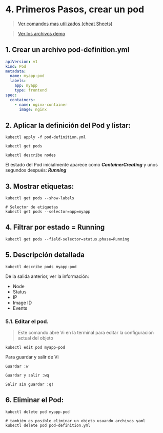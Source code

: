 # 4. Primeros Pasos, crear un pod <!-- omit in TOC -->

> [Ver comandos mas utilizados (cheat Sheets)](https://kubernetes.io/docs/reference/kubectl/cheatsheet/)

> [Ver los archivos demo](./kubelabs-files-demo)

## 1. Crear un archivo pod-definition.yml
```yaml
apiVersion: v1
kind: Pod
metadata:
  name: myapp-pod
  labels:
    app: myapp
    type: frontend
spec:
  containers:
    - name: nginx-container
      image: nginx
```

## 2. Aplicar la definición del Pod y listar:

```vim
kubectl apply -f pod-definition.yml

kubectl get pods

kubectl describe nodes
```

El estado del Pod inicialmente aparece como ***ContainerCreating*** y unos segundos después: ***Running***

## 3. Mostrar etiquetas:
```vim
kubectl get pods --show-labels

# Selector de etiquetas
kubectl get pods --selector=app=myapp
```


## 4. Filtrar por estado = Running


```vim
kubectl get pods --field-selector=status.phase=Running
```

## 5. Descripción detallada
```vim
kubectl describe pods myapp-pod
```
De la salida anterior, ver la información:
- Node
- Status
- IP
- Image ID
- Events

### 5.1. Editar el pod.

> Este comando abre Vi en la terminal para editar la configuración actual del objeto

```vim
kubectl edit pod myapp-pod
```
Para guardar y salir de Vi
~~~~
Guardar :w

Guardar y salir :wq

Salir sin guardar :q!
~~~~

## 6. Eliminar el Pod:
```vim
kubectl delete pod myapp-pod

# también es posible eliminar un objeto usuando archivos yaml
kubectl delete pod pod-definition.yml
```
